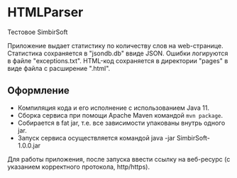 # HTMLParser
Тестовое SimbirSoft

Приложение выдает статистику по количеству слов на web-странице. Статистика сохраняется в "jsondb.db" ввиде JSON.
Ошибки логируются в файле "exceptions.txt". HTML-код сохраняется в директории "pages" в виде файла с расширение ".html".

## Оформление
- Компиляция кода и его исполнение c использованием Java 11.
- Сборка сервиса при помощи Apache Maven командой `mvn package`.
- Собирается в fat jar, т.е. все зависимости упакованы внутрь одного jar.
- Запуск сервиса осуществляется командой java -jar SimbirSoft-1.0.0.jar


Для работы приложения, после запуска ввести ссылку на веб-ресурс (с указанием корректного протокола, http/https).
  
